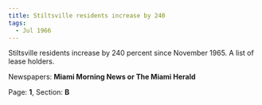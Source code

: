 ```yaml
---  
title: Stiltsville residents increase by 240  
tags:  
  - Jul 1966  
---  
```

  
Stiltsville residents increase by 240 percent since November 1965. A list of lease holders.  
  
Newspapers: **Miami Morning News or The Miami Herald**  
  
Page: **1**, Section: **B** 
